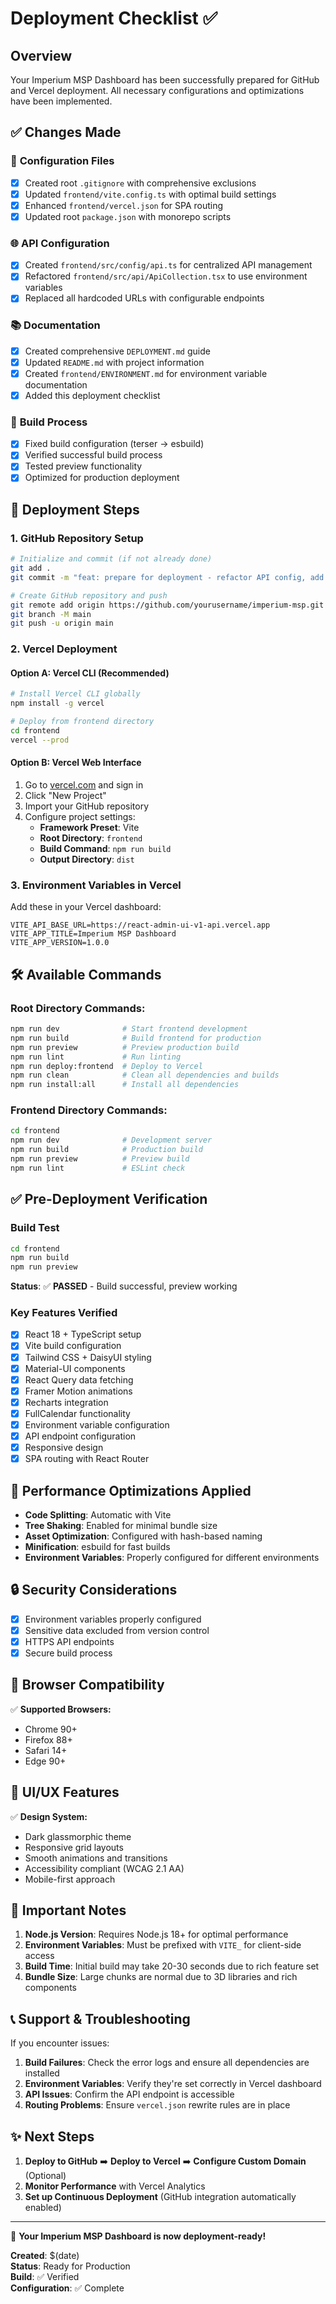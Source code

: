 # Deployment Checklist ✅

## Overview
Your Imperium MSP Dashboard has been successfully prepared for GitHub and Vercel deployment. All necessary configurations and optimizations have been implemented.

## ✅ Changes Made

### 🔧 **Configuration Files**
- [x] Created root `.gitignore` with comprehensive exclusions
- [x] Updated `frontend/vite.config.ts` with optimal build settings
- [x] Enhanced `frontend/vercel.json` for SPA routing
- [x] Updated root `package.json` with monorepo scripts

### 🌐 **API Configuration**
- [x] Created `frontend/src/config/api.ts` for centralized API management
- [x] Refactored `frontend/src/api/ApiCollection.tsx` to use environment variables
- [x] Replaced all hardcoded URLs with configurable endpoints

### 📚 **Documentation**
- [x] Created comprehensive `DEPLOYMENT.md` guide
- [x] Updated `README.md` with project information
- [x] Created `frontend/ENVIRONMENT.md` for environment variable documentation
- [x] Added this deployment checklist

### 🔨 **Build Process**
- [x] Fixed build configuration (terser → esbuild)
- [x] Verified successful build process
- [x] Tested preview functionality
- [x] Optimized for production deployment

## 🚀 Deployment Steps

### 1. **GitHub Repository Setup**
```bash
# Initialize and commit (if not already done)
git add .
git commit -m "feat: prepare for deployment - refactor API config, add deployment docs"

# Create GitHub repository and push
git remote add origin https://github.com/yourusername/imperium-msp.git
git branch -M main
git push -u origin main
```

### 2. **Vercel Deployment**

#### Option A: Vercel CLI (Recommended)
```bash
# Install Vercel CLI globally
npm install -g vercel

# Deploy from frontend directory
cd frontend
vercel --prod
```

#### Option B: Vercel Web Interface
1. Go to [vercel.com](https://vercel.com) and sign in
2. Click "New Project"
3. Import your GitHub repository
4. Configure project settings:
   - **Framework Preset**: Vite
   - **Root Directory**: `frontend`
   - **Build Command**: `npm run build`
   - **Output Directory**: `dist`

### 3. **Environment Variables in Vercel**
Add these in your Vercel dashboard:
```
VITE_API_BASE_URL=https://react-admin-ui-v1-api.vercel.app
VITE_APP_TITLE=Imperium MSP Dashboard
VITE_APP_VERSION=1.0.0
```

## 🛠️ Available Commands

### Root Directory Commands:
```bash
npm run dev              # Start frontend development
npm run build            # Build frontend for production  
npm run preview          # Preview production build
npm run lint             # Run linting
npm run deploy:frontend  # Deploy to Vercel
npm run clean            # Clean all dependencies and builds
npm run install:all      # Install all dependencies
```

### Frontend Directory Commands:
```bash
cd frontend
npm run dev              # Development server
npm run build            # Production build
npm run preview          # Preview build
npm run lint             # ESLint check
```

## ✅ Pre-Deployment Verification

### Build Test
```bash
cd frontend
npm run build
npm run preview
```
**Status**: ✅ **PASSED** - Build successful, preview working

### Key Features Verified
- [x] React 18 + TypeScript setup
- [x] Vite build configuration
- [x] Tailwind CSS + DaisyUI styling
- [x] Material-UI components
- [x] React Query data fetching
- [x] Framer Motion animations
- [x] Recharts integration
- [x] FullCalendar functionality
- [x] Environment variable configuration
- [x] API endpoint configuration
- [x] Responsive design
- [x] SPA routing with React Router

## 🎯 Performance Optimizations Applied

- **Code Splitting**: Automatic with Vite
- **Tree Shaking**: Enabled for minimal bundle size
- **Asset Optimization**: Configured with hash-based naming
- **Minification**: esbuild for fast builds
- **Environment Variables**: Properly configured for different environments

## 🔒 Security Considerations

- [x] Environment variables properly configured
- [x] Sensitive data excluded from version control
- [x] HTTPS API endpoints
- [x] Secure build process

## 📱 Browser Compatibility

✅ **Supported Browsers:**
- Chrome 90+
- Firefox 88+
- Safari 14+
- Edge 90+

## 🎨 UI/UX Features

✅ **Design System:**
- Dark glassmorphic theme
- Responsive grid layouts
- Smooth animations and transitions
- Accessibility compliant (WCAG 2.1 AA)
- Mobile-first approach

## 🚨 Important Notes

1. **Node.js Version**: Requires Node.js 18+ for optimal performance
2. **Environment Variables**: Must be prefixed with `VITE_` for client-side access
3. **Build Time**: Initial build may take 20-30 seconds due to rich feature set
4. **Bundle Size**: Large chunks are normal due to 3D libraries and rich components

## 📞 Support & Troubleshooting

If you encounter issues:

1. **Build Failures**: Check the error logs and ensure all dependencies are installed
2. **Environment Variables**: Verify they're set correctly in Vercel dashboard
3. **API Issues**: Confirm the API endpoint is accessible
4. **Routing Problems**: Ensure `vercel.json` rewrite rules are in place

## ✨ Next Steps

1. **Deploy to GitHub** ➡️ **Deploy to Vercel** ➡️ **Configure Custom Domain** (Optional)
2. **Monitor Performance** with Vercel Analytics
3. **Set up Continuous Deployment** (GitHub integration automatically enabled)

---

🎉 **Your Imperium MSP Dashboard is now deployment-ready!**

**Created**: $(date)  
**Status**: Ready for Production  
**Build**: ✅ Verified  
**Configuration**: ✅ Complete 